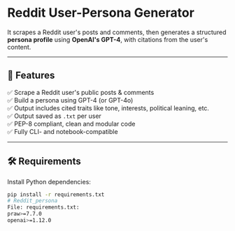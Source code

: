# Reddit User-Persona Generator 
  
It scrapes a Reddit user's posts and comments, then generates a structured **persona profile** using **OpenAI's GPT-4**, with citations from the user's content.

---

## 🚀 Features

✅ Scrape a Reddit user's public posts & comments  
✅ Build a persona using GPT-4 (or GPT-4o)  
✅ Output includes cited traits like tone, interests, political leaning, etc.  
✅ Output saved as `.txt` per user  
✅ PEP-8 compliant, clean and modular code  
✅ Fully CLI- and notebook-compatible

---

## 🛠 Requirements

Install Python dependencies:

```bash
pip install -r requirements.txt
# Reddit_persona
File: requirements.txt:
praw>=7.7.0
openai>=1.12.0
